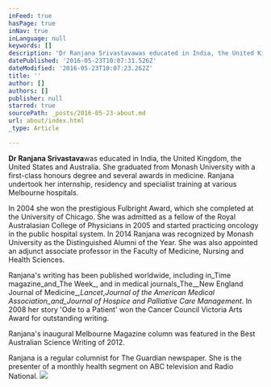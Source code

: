 ```yaml
---
inFeed: true
hasPage: true
inNav: true
inLanguage: null
keywords: []
description: 'Dr Ranjana Srivastavawas educated in India, the United Kingdom, the United States and Australia. She graduated from Monash University with a first-class honours degree and several awards in medicine. Ranjana undertook her internship, residency and specialist training at various Melbourne hospitals.'
datePublished: '2016-05-23T10:07:31.526Z'
dateModified: '2016-05-23T10:07:23.262Z'
title: ''
author: []
authors: []
publisher: null
starred: true
sourcePath: _posts/2016-05-23-about.md
url: about/index.html
_type: Article

---
```

**Dr Ranjana Srivastava**was educated in India, the United Kingdom, the United States and Australia. She graduated from Monash University with a first-class honours degree and several awards in medicine. Ranjana undertook her internship, residency and specialist training at various Melbourne hospitals.

In 2004 she won the prestigious Fulbright Award, which she completed at the University of Chicago. She was admitted as a fellow of the Royal Australasian College of Physicians in 2005 and started practicing oncology in the public hospital system. In 2014 Ranjana was recognized by Monash University as the Distinguished Alumni of the Year. She was also appointed an adjunct associate professor in the Faculty of Medicine, Nursing and Health Sciences.

Ranjana's writing has been published worldwide, including in_Time magazine_and_The Week_, and in medical journals_The__New England Journal of Medicine_,_Lancet_,_Journal of the American Medical Association_and_Journal of Hospice and Palliative Care Management_. In 2008 her story 'Ode to a Patient' won the Cancer Council Victoria Arts Award for outstanding writing.

Ranjana's inaugural Melbourne Magazine column was featured in the Best Australian Science Writing of 2012\.

Ranjana is a regular columnist for The Guardian newspaper. She is the presenter of a monthly health segment on ABC television and Radio National.
![](https://the-grid-user-content.s3-us-west-2.amazonaws.com/0e127431-3612-4768-b360-047da4657f2f.jpg)